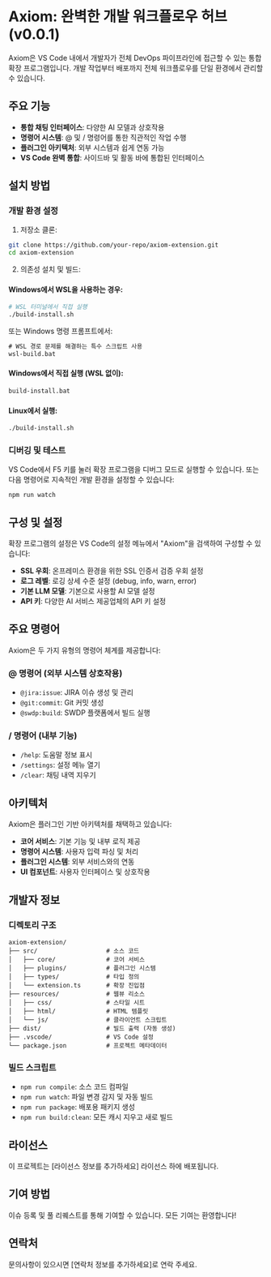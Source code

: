 # Axiom: 완벽한 개발 워크플로우 허브 (v0.0.1)

Axiom은 VS Code 내에서 개발자가 전체 DevOps 파이프라인에 접근할 수 있는 통합 확장 프로그램입니다. 개발 작업부터 배포까지 전체 워크플로우를 단일 환경에서 관리할 수 있습니다.

## 주요 기능

- **통합 채팅 인터페이스**: 다양한 AI 모델과 상호작용
- **명령어 시스템**: @ 및 / 명령어를 통한 직관적인 작업 수행
- **플러그인 아키텍처**: 외부 시스템과 쉽게 연동 가능
- **VS Code 완벽 통합**: 사이드바 및 활동 바에 통합된 인터페이스

## 설치 방법

### 개발 환경 설정

1. 저장소 클론:
```bash
git clone https://github.com/your-repo/axiom-extension.git
cd axiom-extension
```

2. 의존성 설치 및 빌드:

#### Windows에서 WSL을 사용하는 경우:

```bash
# WSL 터미널에서 직접 실행
./build-install.sh
```

또는 Windows 명령 프롬프트에서:

```cmd
# WSL 경로 문제를 해결하는 특수 스크립트 사용
wsl-build.bat
```

#### Windows에서 직접 실행 (WSL 없이):

```cmd
build-install.bat
```

#### Linux에서 실행:

```bash
./build-install.sh
```

### 디버깅 및 테스트

VS Code에서 F5 키를 눌러 확장 프로그램을 디버그 모드로 실행할 수 있습니다. 
또는 다음 명령어로 지속적인 개발 환경을 설정할 수 있습니다:

```bash
npm run watch
```

## 구성 및 설정

확장 프로그램의 설정은 VS Code의 설정 메뉴에서 "Axiom"을 검색하여 구성할 수 있습니다:

- **SSL 우회**: 온프레미스 환경을 위한 SSL 인증서 검증 우회 설정
- **로그 레벨**: 로깅 상세 수준 설정 (debug, info, warn, error)
- **기본 LLM 모델**: 기본으로 사용할 AI 모델 설정
- **API 키**: 다양한 AI 서비스 제공업체의 API 키 설정

## 주요 명령어

Axiom은 두 가지 유형의 명령어 체계를 제공합니다:

### @ 명령어 (외부 시스템 상호작용)

- `@jira:issue`: JIRA 이슈 생성 및 관리
- `@git:commit`: Git 커밋 생성
- `@swdp:build`: SWDP 플랫폼에서 빌드 실행

### / 명령어 (내부 기능)

- `/help`: 도움말 정보 표시
- `/settings`: 설정 메뉴 열기
- `/clear`: 채팅 내역 지우기

## 아키텍처

Axiom은 플러그인 기반 아키텍처를 채택하고 있습니다:

- **코어 서비스**: 기본 기능 및 내부 로직 제공
- **명령어 시스템**: 사용자 입력 파싱 및 처리
- **플러그인 시스템**: 외부 서비스와의 연동
- **UI 컴포넌트**: 사용자 인터페이스 및 상호작용

## 개발자 정보

### 디렉토리 구조

```
axiom-extension/
├── src/                   # 소스 코드
│   ├── core/              # 코어 서비스
│   ├── plugins/           # 플러그인 시스템
│   ├── types/             # 타입 정의
│   └── extension.ts       # 확장 진입점
├── resources/             # 웹뷰 리소스
│   ├── css/               # 스타일 시트
│   ├── html/              # HTML 템플릿
│   └── js/                # 클라이언트 스크립트
├── dist/                  # 빌드 출력 (자동 생성)
├── .vscode/               # VS Code 설정
└── package.json           # 프로젝트 메타데이터
```

### 빌드 스크립트

- `npm run compile`: 소스 코드 컴파일
- `npm run watch`: 파일 변경 감지 및 자동 빌드
- `npm run package`: 배포용 패키지 생성
- `npm run build:clean`: 모든 캐시 지우고 새로 빌드

## 라이선스

이 프로젝트는 [라이선스 정보를 추가하세요] 라이선스 하에 배포됩니다.

## 기여 방법

이슈 등록 및 풀 리퀘스트를 통해 기여할 수 있습니다. 모든 기여는 환영합니다!

## 연락처

문의사항이 있으시면 [연락처 정보를 추가하세요]로 연락 주세요.